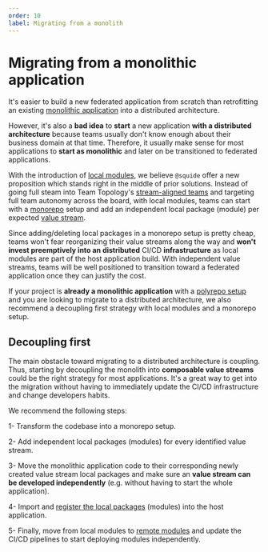 ```yaml
---
order: 10
label: Migrating from a monolith
---
```


# Migrating from a monolithic application

It's easier to build a new federated application from scratch than retrofitting an existing [monolithic application](https://en.wikipedia.org/wiki/Monolithic_application) into a distributed architecture. 

However, it's also a **bad idea** to **start** a new application **with a distributed architecture** because teams usually don't know enough about their business domain at that time. Therefore, it usually make sense for most applications to **start as monolithic** and later on be transitioned to federated applications.

With the introduction of [local modules](/references/registration/registerLocalModules.md), we believe `@squide` offer a new proposition which stands right in the middle of prior solutions. Instead of going full steam into Team Topology's [stream-aligned teams](https://www.shortform.com/blog/stream-aligned-teams/) and targeting full team autonomy across the board, with local modules, teams can start with a [monorepo](https://en.wikipedia.org/wiki/Monorepo) setup and add an independent local package (module) per expected [value stream](https://en.wikipedia.org/wiki/Value_stream).

Since adding/deleting local packages in a monorepo setup is pretty cheap, teams won't fear reorganizing their value streams along the way and **won't invest preemptively into an distributed** CI/CD **infrastructure** as local modules are part of the host application build. With independent value streams, teams will be well positioned to transition toward a federated application once they can justify the cost.

If your project is **already a monolithic application** with a [polyrepo setup](https://github.com/joelparkerhenderson/monorepo-vs-polyrepo#what-is-polyrepo) and you are looking to migrate to a distributed architecture, we also recommend a decoupling first strategy with local modules and a monorepo setup.

## Decoupling first

The main obstacle toward migrating to a distributed architecture is coupling. Thus, starting by decoupling the monolith into **composable value streams** could be the right strategy for most applications. It's a great way to get into the migration without having to immediately update the CI/CD infrastructure and change developers habits.

We recommend the following steps:

1- Transform the codebase into a monorepo setup.

2- Add independent local packages (modules) for every identified value stream.

3- Move the monolithic application code to their corresponding newly created value stream local packages and make sure an **value stream can be developed independently** (e.g. without having to start the whole application).

4- Import and [register the local packages](/references/registration/registerLocalModules.md) (modules) into the host application.

5- Finally, move from local modules to [remote modules](/references/registration/registerRemoteModules.md) and update the CI/CD pipelines to start deploying modules independently.
